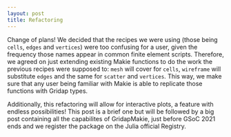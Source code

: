 ```yaml
---
layout: post
title: Refactoring
---
```


Change of plans! We decided that the recipes we were using (those being `cells`, `edges` and `vertices`) were too confusing for a user, given the frequency those names appear in common finite element scripts. Therefore, we agreed on just extending existing Makie functions to do the work the previous recipes were supposed to: `mesh` will cover for `cells`, `wireframe` will substitute `edges` and the same for `scatter` and `vertices`. This way, we make sure that any user being familiar with Makie is able to replicate those functions with Gridap types.

Additionally, this refactoring will allow for interactive plots, a feature with endless possibilities! This post is a brief one but will be followed by a big post containing all the capabilites of GridapMakie, just before GSoC 2021 ends and we register the package on the Julia official Registry.
